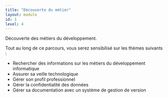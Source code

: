 ```yaml
---
title: "Découverte du métier"
layout: module
id: 1
level: 4
---
```


Découverte des métiers du développement.

Tout au long de ce parcours, vous serez sensibilisé sur les thèmes suivants :

- Rechercher des informations sur les métiers du développement informatique
- Assurer sa veille technologique
- Gérer son profil professionnel
- Gérer la confidentialité des données
- Gérer sa documentation avec un système de gestion de version
